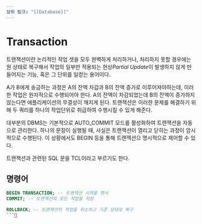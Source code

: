 ```yaml
---
상위 링크: "[[Database]]"
---
```

# Transaction
트랜잭션이란 논리적인 작업 셋을 모두 완벽하게 처리하거나, 처리하지 못할 경우에는 원 상태로 복구해서 작업의 일부만 적용되는 현상*Partial Update*이 발생하지 않게 만들어지는 기능, 혹은 그 단위를 일컫는 용어이다.

A가 B에게 송금하는 과정은 A의 잔액 차감과 B의 잔액 증가로 이루어져야하는데, 이러한 작업은 원자적으로 수행되어야 한다. A의 잔액이 차감되었는데 B의 잔액이 증가하지 않는다면 애플리케이션의 무결성이 깨지게 된다. 트랜잭션은 이러한 문제를 해결하기 위해 두 쿼리를 하나의 작업단위로 취급하여 수행시킬 수 있게 해준다.

대부분의 DBMS는 기본적으로 AUTO_COMMIT 모드를 활성화하여 트랜잭션을 자동으로 관리한다. 하나의 문장이 실행될 때, 사실은 트랜잭션이 열리고 닫히는 과정이 암시적으로 수행된다. 이 상황에서도 BEGIN 등을 통해 트랜잭션으 명시적으로 제어할 수 있다.

트랜잭션과 관련된 SQL 문을 TCL이라고 부르기도 한다.
## 명령어
```sql
BEGIN TRANSACTION; -- 트랜잭션 시작을 명시
COMMIT; -- 트랜잭션의 모든 작업을 저장

ROLLBACK; -- 트랜잭션의 작업을 취소하고 기존 상태로 복구
```

